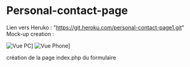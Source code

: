 # Personal-contact-page
Lien vers Heruko : "https://git.heroku.com/personal-contact-page1.git"
Mock-up creation :


![Vue PC](pc.svg)]
![Vue Phone](phone.svg)]

création de la page index.php du formulaire
